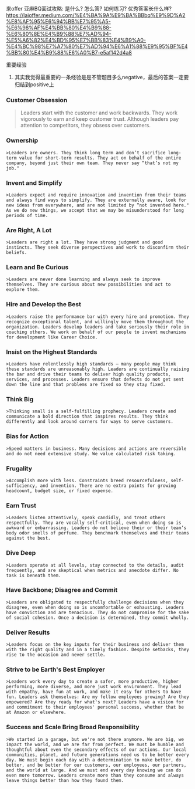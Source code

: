 来offer 亚麻BQ面试攻略: 是什么? 怎么答? 如何练习? 优秀答案长什么样? 
https://laioffer.medium.com/%E4%BA%9A%E9%BA%BBbq%E9%9D%A2%E8%AF%95%E6%94%BB%E7%95%A5-%E6%98%AF%E4%BB%80%E4%B9%88-%E6%80%8E%E4%B9%88%E7%AD%94-%E5%A6%82%E4%BD%95%E7%BB%83%E4%B9%A0-%E4%BC%98%E7%A7%80%E7%AD%94%E6%A1%88%E9%95%BF%E4%BB%80%E4%B9%88%E6%A0%B7-e5af142d4a8 


重要经验

1. 其实我觉得最重要的一条经验是是不管题目多么negative，最后的答案一定要归结到positive上 



### Customer Obsession
>Leaders start with the customer and work backwards. They work vigorously to earn and keep customer trust. Although leaders pay attention to competitors, they obsess over customers.



### Ownership
    >Leaders are owners. They think long term and don’t sacrifice long-term value for short-term results. They act on behalf of the entire company, beyond just their own team. They never say “that’s not my job."

### Invent and Simplify
    >Leaders expect and require innovation and invention from their teams and always find ways to simplify. They are externally aware, look for new ideas from everywhere, and are not limited by “not invented here." As we do new things, we accept that we may be misunderstood for long periods of time.

### Are Right, A Lot
    >Leaders are right a lot. They have strong judgment and good instincts. They seek diverse perspectives and work to disconfirm their beliefs.

### Learn and Be Curious
    >Leaders are never done learning and always seek to improve themselves. They are curious about new possibilities and act to explore them.

### Hire and Develop the Best
    >Leaders raise the performance bar with every hire and promotion. They recognize exceptional talent, and willingly move them throughout the organization. Leaders develop leaders and take seriously their role in coaching others. We work on behalf of our people to invent mechanisms for development like Career Choice.

### Insist on the Highest Standards
    >Leaders have relentlessly high standards — many people may think these standards are unreasonably high. Leaders are continually raising the bar and drive their teams to deliver high quality products, services, and processes. Leaders ensure that defects do not get sent down the line and that problems are fixed so they stay fixed.

### Think Big
    >Thinking small is a self-fulfilling prophecy. Leaders create and communicate a bold direction that inspires results. They think differently and look around corners for ways to serve customers.

### Bias for Action
    >Speed matters in business. Many decisions and actions are reversible and do not need extensive study. We value calculated risk taking. 

### Frugality
    >Accomplish more with less. Constraints breed resourcefulness, self-sufficiency, and invention. There are no extra points for growing headcount, budget size, or fixed expense.

### Earn Trust
    >Leaders listen attentively, speak candidly, and treat others respectfully. They are vocally self-critical, even when doing so is awkward or embarrassing. Leaders do not believe their or their team’s body odor smells of perfume. They benchmark themselves and their teams against the best.

### Dive Deep
    >Leaders operate at all levels, stay connected to the details, audit frequently, and are skeptical when metrics and anecdote differ. No task is beneath them.

### Have Backbone; Disagree and Commit
    >Leaders are obligated to respectfully challenge decisions when they disagree, even when doing so is uncomfortable or exhausting. Leaders have conviction and are tenacious. They do not compromise for the sake of social cohesion. Once a decision is determined, they commit wholly.

### Deliver Results
    >Leaders focus on the key inputs for their business and deliver them with the right quality and in a timely fashion. Despite setbacks, they rise to the occasion and never settle.

### Strive to be Earth's Best Employer
    >Leaders work every day to create a safer, more productive, higher performing, more diverse, and more just work environment. They lead with empathy, have fun at work, and make it easy for others to have fun. Leaders ask themselves: Are my fellow employees growing? Are they empowered? Are they ready for what's next? Leaders have a vision for and commitment to their employees' personal success, whether that be at Amazon or elsewhere.

### Success and Scale Bring Broad Responsibility
    >We started in a garage, but we're not there anymore. We are big, we impact the world, and we are far from perfect. We must be humble and thoughtful about even the secondary effects of our actions. Our local communities, planet, and future generations need us to be better every day. We must begin each day with a determination to make better, do better, and be better for our customers, our employees, our partners, and the world at large. And we must end every day knowing we can do even more tomorrow. Leaders create more than they consume and always leave things better than how they found them.

